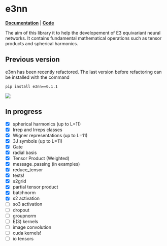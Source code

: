 # e3nn

**[Documentation](https://docs.e3nn.org)** | **[Code](https://github.com/e3nn/e3nn)**

The aim of this library it to help the developement of E3 equivariant neural networks.
It contains fundamental mathematical operations such as tensor products and spherical harmonics.

## Previous version
e3nn has been recently refactored. The last version before refactoring can be installed with the command
```
pip install e3nn==0.1.1
```

![](https://user-images.githubusercontent.com/333780/79220728-dbe82c00-7e54-11ea-82c7-b3acbd9b2246.gif)

## In progress

- [x] spherical harmonics (up to L=11)
- [x] Irrep and Irreps classes
- [x] Wigner representations (up to L=11)
- [x] 3J symbols (up to L=11)
- [x] Gate
- [x] radial basis
- [x] Tensor Product (Weighted)
- [x] message_passing (in examples)
- [x] reduce_tensor
- [x] tests!
- [x] s2grid
- [x] partial tensor product
- [x] batchnorm
- [x] s2 activation
- [ ] so3 activation
- [ ] dropout
- [ ] groupnorm
- [ ] E(3) kernels
- [ ] image convolution
- [ ] cuda kernels!
- [ ] io tensors
